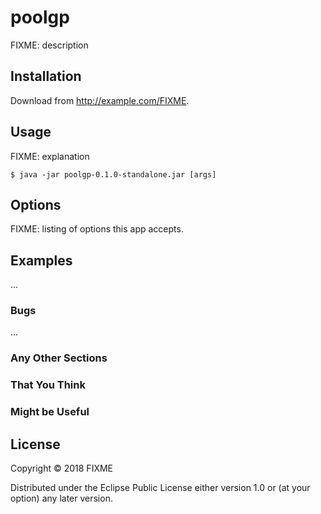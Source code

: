 # poolgp

FIXME: description

## Installation

Download from http://example.com/FIXME.

## Usage

FIXME: explanation

    $ java -jar poolgp-0.1.0-standalone.jar [args]

## Options

FIXME: listing of options this app accepts.

## Examples

...

### Bugs

...

### Any Other Sections
### That You Think
### Might be Useful

## License

Copyright © 2018 FIXME

Distributed under the Eclipse Public License either version 1.0 or (at
your option) any later version.
